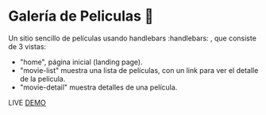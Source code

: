 # Galería de Peliculas :movie_camera:

Un sitio sencillo de películas usando handlebars :handlebars: , que consiste de 3 vistas:
- "home", página inicial (landing page).
- "movie-list" muestra una lista de películas, con un link para ver el detalle de la película.
- "movie-detail" muestra detalles de una película.

LIVE [DEMO](https://peliculas-clasicas.herokuapp.com/ "Galeria de peliculas")
